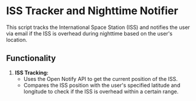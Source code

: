 
# ISS Tracker and Nighttime Notifier

This script tracks the International Space Station (ISS) and notifies the user via email if the ISS is overhead during nighttime based on the user's location.

## Functionality

1. **ISS Tracking:**
   - Uses the Open Notify API to get the current position of the ISS.
   - Compares the ISS position with the user's specified latitude and longitude to check if the ISS is overhead within a certain range.

